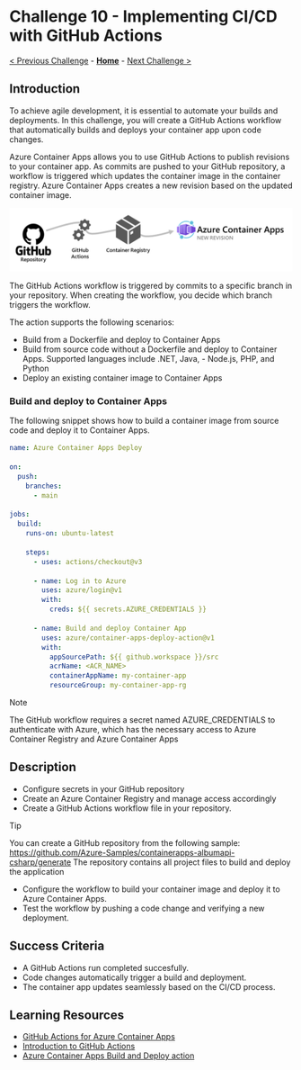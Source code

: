 # Challenge 10 - Implementing CI/CD with GitHub Actions

 [< Previous Challenge](./Challenge-09.md) - **[Home](../README.md)** - [Next Challenge >](./Challenge-11.md)

## Introduction
To achieve agile development, it is essential to automate your builds and deployments. In this challenge, you will create a GitHub Actions workflow that automatically builds and deploys your container app upon code changes.

Azure Container Apps allows you to use GitHub Actions to publish revisions to your container app. As commits are pushed to your GitHub repository, a workflow is triggered which updates the container image in the container registry. Azure Container Apps creates a new revision based on the updated container image.

![CI/CD Diagram](./Resources/Challenge-10/cicd-diagram.png)

The GitHub Actions workflow is triggered by commits to a specific branch in your repository. When creating the workflow, you decide which branch triggers the workflow.

The action supports the following scenarios:
- Build from a Dockerfile and deploy to Container Apps
- Build from source code without a Dockerfile and deploy to Container Apps. Supported languages include .NET, Java, - Node.js, PHP, and Python
- Deploy an existing container image to Container Apps

### Build and deploy to Container Apps
The following snippet shows how to build a container image from source code and deploy it to Container Apps.
```yaml
name: Azure Container Apps Deploy

on:
  push:
    branches:
      - main

jobs:
  build:
    runs-on: ubuntu-latest

    steps:
      - uses: actions/checkout@v3

      - name: Log in to Azure
        uses: azure/login@v1
        with:
          creds: ${{ secrets.AZURE_CREDENTIALS }}

      - name: Build and deploy Container App
        uses: azure/container-apps-deploy-action@v1
        with:
          appSourcePath: ${{ github.workspace }}/src
          acrName: <ACR_NAME>
          containerAppName: my-container-app
          resourceGroup: my-container-app-rg
```
> [!NOTE]
> The GitHub workflow requires a secret named AZURE_CREDENTIALS to authenticate with Azure, which has the necessary access to Azure Container Registry and Azure Container Apps

## Description
- Configure secrets in your GitHub repository
- Create an Azure Container Registry and manage access accordingly
- Create a GitHub Actions workflow file in your repository.
>[!TIP]
> You can create a GitHub repository from the following sample: https://github.com/Azure-Samples/containerapps-albumapi-csharp/generate
> The repository contains all project files to build and deploy the application
- Configure the workflow to build your container image and deploy it to Azure Container Apps.
- Test the workflow by pushing a code change and verifying a new deployment.

## Success Criteria
- A GitHub Actions run completed succesfully.
- Code changes automatically trigger a build and deployment.
- The container app updates seamlessly based on the CI/CD process.

## Learning Resources
- [GitHub Actions for Azure Container Apps](https://learn.microsoft.com/en-us/azure/container-apps/github-actions)
- [Introduction to GitHub Actions](https://docs.github.com/en/actions/learn-github-actions/introduction-to-github-actions)
- [Azure Container Apps Build and Deploy action](https://github.com/marketplace/actions/azure-container-apps-build-and-deploy)